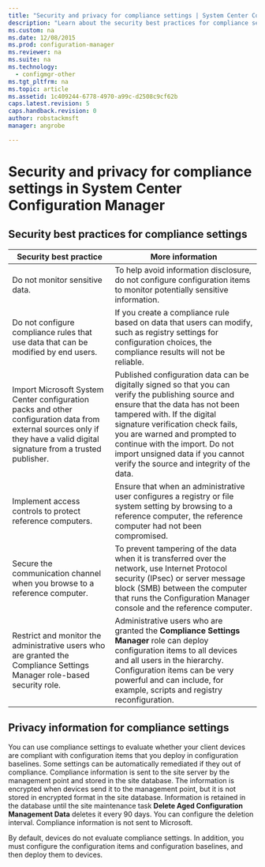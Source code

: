 ```yaml
---
title: "Security and privacy for compliance settings | System Center Configuration Manager"
description: "Learn about the security best practices for compliance settings in System Center Configuration Manager."
ms.custom: na
ms.date: 12/08/2015
ms.prod: configuration-manager
ms.reviewer: na
ms.suite: na
ms.technology:
  - configmgr-other
ms.tgt_pltfrm: na
ms.topic: article
ms.assetid: 1c409244-6778-4970-a99c-d2508c9cf62b
caps.latest.revision: 5
caps.handback.revision: 0
author: robstackmsftmanager: angrobe

---
```

# Security and privacy for compliance settings in System Center Configuration Manager

## Security best practices for compliance settings  

|Security best practice|More information|  
|----------------------------|----------------------|  
|Do not monitor sensitive data.|To help avoid information disclosure, do not configure configuration items to monitor potentially sensitive information.|  
|Do not configure compliance rules that use data that can be modified by end users.|If you create a compliance rule based on data that users can modify, such as registry settings for configuration choices, the compliance results will not be reliable.|  
|Import Microsoft System Center configuration packs and other configuration data from external sources only if they have a valid digital signature from a trusted publisher.|Published configuration data can be digitally signed so that you can verify the publishing source and ensure that the data has not been tampered with. If the digital signature verification check fails, you are warned and prompted to continue with the import. Do not import unsigned data if you cannot verify the source and integrity of the data.|  
|Implement access controls to protect reference computers.|Ensure that when an administrative user configures a registry or file system setting by browsing to a reference computer, the reference computer had not been compromised.|  
|Secure the communication channel when you browse to a reference computer.|To prevent tampering of the data when it is transferred over the network, use Internet Protocol security (IPsec) or server message block (SMB) between the computer that runs the Configuration Manager console and the reference computer.|  
|Restrict and monitor the administrative users who are granted the Compliance Settings Manager role-based security role.|Administrative users who are granted the **Compliance Settings Manager** role can deploy configuration items to all devices and all users in the hierarchy. Configuration items can be very powerful and can include, for example, scripts and registry reconfiguration.|  

## Privacy information for compliance settings  
 You can use compliance settings to evaluate whether your client devices are compliant with configuration items that you deploy in configuration baselines. Some settings can be automatically remediated if they out of compliance. Compliance information is sent to the site server by the management point and stored in the site database. The information is encrypted when devices send it to the management point, but it is not stored in encrypted format in the site database. Information is retained in the database until the site maintenance task **Delete Aged Configuration Management Data** deletes it every 90 days. You can configure the deletion interval. Compliance information is not sent to Microsoft.  

 By default, devices do not evaluate compliance settings. In addition, you must configure the configuration items and configuration baselines, and then deploy them to devices.  
